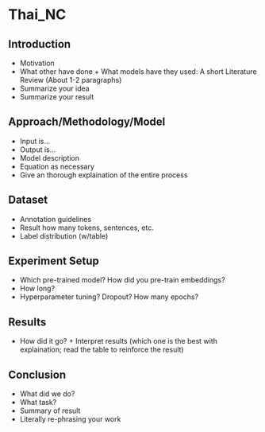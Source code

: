 # Thai_NC

## Introduction
- Motivation
- What other have done + What models have they used: A short Literature Review (About 1-2 paragraphs)
- Summarize your idea
- Summarize your result

## Approach/Methodology/Model
- Input is...
- Output is...
- Model description
- Equation as necessary
- Give an thorough explaination of the entire process

## Dataset
- Annotation guidelines
- Result how many tokens, sentences, etc.
- Label distribution (w/table)

## Experiment Setup
- Which pre-trained model? How did you pre-train embeddings?
- How long?
- Hyperparameter tuning? Dropout? How many epochs?


## Results
- How did it go? + Interpret results (which one is the best with explaination; read the table to reinforce the result)

## Conclusion
- What did we do?
- What task?
- Summary of result
- Literally re-phrasing your work
